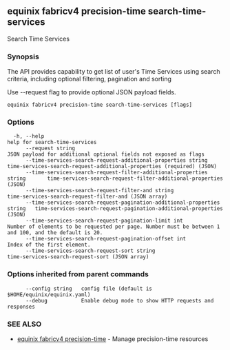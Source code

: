 ## equinix fabricv4 precision-time search-time-services

Search Time Services

### Synopsis

The API provides capability to get list of user's Time Services using search criteria, including optional filtering, pagination and sorting

Use --request flag to provide optional JSON payload fields.

```
equinix fabricv4 precision-time search-time-services [flags]
```

### Options

```
  -h, --help                                                                   help for search-time-services
      --request string                                                         JSON payload for additional optional fields not exposed as flags
      --time-services-search-request-additional-properties string              time-services-search-request-additional-properties (required) (JSON)
      --time-services-search-request-filter-additional-properties string       time-services-search-request-filter-additional-properties (JSON)
      --time-services-search-request-filter-and string                         time-services-search-request-filter-and (JSON array)
      --time-services-search-request-pagination-additional-properties string   time-services-search-request-pagination-additional-properties (JSON)
      --time-services-search-request-pagination-limit int                      Number of elements to be requested per page. Number must be between 1 and 100, and the default is 20.
      --time-services-search-request-pagination-offset int                     Index of the first element.
      --time-services-search-request-sort string                               time-services-search-request-sort (JSON array)
```

### Options inherited from parent commands

```
      --config string   config file (default is $HOME/equinix/equinix.yaml)
      --debug           Enable debug mode to show HTTP requests and responses
```

### SEE ALSO

* [equinix fabricv4 precision-time](equinix_fabricv4_precision-time.md)	 - Manage precision-time resources

